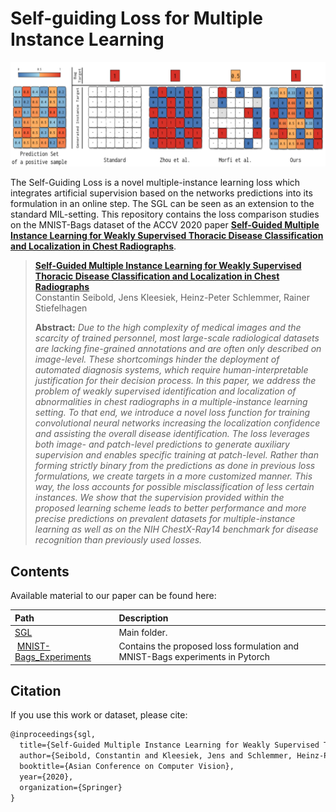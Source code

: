 # Self-guiding Loss for Multiple Instance Learning
![Title Image](./imgs/supervision_types.png)

The Self-Guiding Loss is a novel multiple-instance learning loss which integrates artificial supervision based on the networks predictions into its formulation in an online step. The SGL can be seen as an extension to the standard MIL-setting. This repository contains the loss comparison studies on the MNIST-Bags dataset of the ACCV 2020 paper [**Self-Guided Multiple Instance Learning for Weakly Supervised Thoracic Disease Classification and Localization in Chest Radiographs**](https://arxiv.org).

> [**Self-Guided Multiple Instance Learning for Weakly Supervised Thoracic Disease Classification and Localization in Chest Radiographs**](https://arxiv.org)<br>
> Constantin Seibold, Jens Kleesiek, Heinz-Peter Schlemmer, Rainer Stiefelhagen<br>
> 
>
> **Abstract:** *Due to the high complexity of medical images and the scarcity of  trained  personnel,  most  large-scale  radiological  datasets  are  lacking fine-grained  annotations  and  are  often  only  described  on  image-level. These shortcomings hinder the deployment of automated diagnosis systems, which require human-interpretable justification for their decision process.  In  this  paper,  we  address  the  problem  of  weakly  supervised identification  and  localization  of  abnormalities  in  chest  radiographs  in a multiple-instance learning setting. To that end, we introduce a novel loss function for training convolutional neural networks increasing the localization confidence and assisting the overall disease identification. The loss leverages both image- and patch-level predictions to generate auxiliary supervision and enables specific training at patch-level. Rather than forming strictly binary from the predictions as done in previous loss formulations, we create targets in a more customized manner. This way, the loss accounts for possible misclassification of less certain instances. We show that the supervision provided within the proposed learning scheme leads to better performance and more precise predictions on prevalent datasets  for  multiple-instance  learning  as  well  as  on  the  NIH  ChestX-Ray14 benchmark for disease recognition than previously used losses.*


## Contents

Available material to our paper can be found here:

| Path | Description
| :--- | :----------
| [SGL](https://github.com/ConstantinSeibold/SGL) | Main folder.
| &nbsp;[MNIST-Bags_Experiments](./MNIST-Bags_Experiments) | Contains the proposed loss formulation and MNIST-Bags experiments in Pytorch


## Citation
If you use this work or dataset, please cite:
```latex
@inproceedings{sgl,
  title={Self-Guided Multiple Instance Learning for Weakly Supervised Thoracic Disease Classification and Localization in Chest Radiographs},
  author={Seibold, Constantin and Kleesiek, Jens and Schlemmer, Heinz-Peter and Stiefelhagen, Rainer},
  booktitle={Asian Conference on Computer Vision},
  year={2020},
  organization={Springer}
}
